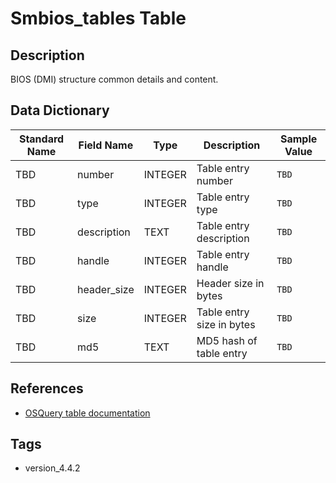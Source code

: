 # Smbios_tables Table

## Description
BIOS (DMI) structure common details and content.

## Data Dictionary
|Standard Name|Field Name|Type|Description|Sample Value|
|---|---|---|---|---|
|TBD|number|INTEGER|Table entry number|`TBD`|
|TBD|type|INTEGER|Table entry type|`TBD`|
|TBD|description|TEXT|Table entry description|`TBD`|
|TBD|handle|INTEGER|Table entry handle|`TBD`|
|TBD|header_size|INTEGER|Header size in bytes|`TBD`|
|TBD|size|INTEGER|Table entry size in bytes|`TBD`|
|TBD|md5|TEXT|MD5 hash of table entry|`TBD`|

## References
* [OSQuery table documentation](https://osquery.io/schema/current#smbios_tables)

## Tags
* version_4.4.2